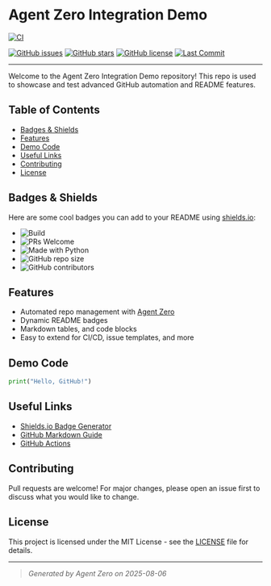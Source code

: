 # Agent Zero Integration Demo
[![CI](https://github.com/TMHSDigital/agent-zero-integration-demo/actions/workflows/ci.yml/badge.svg)](https://github.com/TMHSDigital/agent-zero-integration-demo/actions)

[![GitHub issues](https://img.shields.io/github/issues/TMHSDigital/agent-zero-integration-demo?style=flat-square)](https://github.com/TMHSDigital/agent-zero-integration-demo/issues)
[![GitHub stars](https://img.shields.io/github/stars/TMHSDigital/agent-zero-integration-demo?style=flat-square)](https://github.com/TMHSDigital/agent-zero-integration-demo/stargazers)
[![GitHub license](https://img.shields.io/github/license/TMHSDigital/agent-zero-integration-demo?style=flat-square)](https://github.com/TMHSDigital/agent-zero-integration-demo/blob/main/LICENSE)
[![Last Commit](https://img.shields.io/github/last-commit/TMHSDigital/agent-zero-integration-demo?style=flat-square)](https://github.com/TMHSDigital/agent-zero-integration-demo/commits/main)

---

Welcome to the Agent Zero Integration Demo repository! This repo is used to showcase and test advanced GitHub automation and README features.

## Table of Contents
- [Badges & Shields](#badges--shields)
- [Features](#features)
- [Demo Code](#demo-code)
- [Useful Links](#useful-links)
- [Contributing](#contributing)
- [License](#license)

## Badges & Shields
Here are some cool badges you can add to your README using [shields.io](https://shields.io):

- ![Build](https://img.shields.io/badge/build-passing-brightgreen?style=flat-square)
- ![PRs Welcome](https://img.shields.io/badge/PRs-welcome-blue?style=flat-square)
- ![Made with Python](https://img.shields.io/badge/Made%20with-Python-blue?style=flat-square&logo=python)
- ![GitHub repo size](https://img.shields.io/github/repo-size/TMHSDigital/agent-zero-integration-demo?style=flat-square)
- ![GitHub contributors](https://img.shields.io/github/contributors/TMHSDigital/agent-zero-integration-demo?style=flat-square)

## Features
- Automated repo management with [Agent Zero](https://github.com/TMHSDigital/Agent_Zero_TMHS)
- Dynamic README badges
- Markdown tables, and code blocks
- Easy to extend for CI/CD, issue templates, and more

## Demo Code
```python
print("Hello, GitHub!")
```

## Useful Links
- [Shields.io Badge Generator](https://shields.io/)
- [GitHub Markdown Guide](https://guides.github.com/features/mastering-markdown/)
- [GitHub Actions](https://github.com/features/actions)

## Contributing
Pull requests are welcome! For major changes, please open an issue first to discuss what you would like to change.

## License
This project is licensed under the MIT License - see the [LICENSE](LICENSE) file for details.

---

> _Generated by Agent Zero on 2025-08-06_
